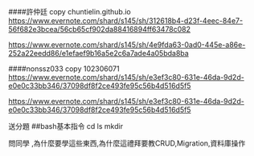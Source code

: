 ####許仲廷 copy chuntielin.github.io
https://www.evernote.com/shard/s145/sh/312618b4-d23f-4eec-84e7-56f682e3bcea/56cb65cf902da88416894ff63478c082

https://www.evernote.com/shard/s145/sh/4e9fda63-0ad0-445e-a86e-252a22eedd86/e1efaef9b16a5e2c6a7ade4a05bda8ba


####nonssz033 copy 102306071
https://www.evernote.com/shard/s145/sh/e3ef3c80-631e-46da-9d2d-e0e0c33bb346/37098df8f2ce493fe95c56b4d516d5f5

https://www.evernote.com/shard/s145/sh/e3ef3c80-631e-46da-9d2d-e0e0c33bb346/37098df8f2ce493fe95c56b4d516d5f5

送分題
##bash基本指令
cd
ls
mkdir


問同學 ,為什麼要學這些東西,為什麼這禮拜要教CRUD,Migration,資料庫操作
